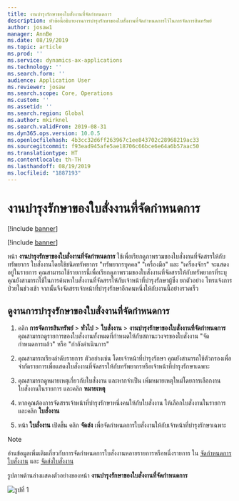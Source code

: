 ```yaml
---
title: งานบำรุงรักษาของใบสั่งงานที่จัดกำหนดการ
description: หัวข้อนี้อธิบายงานการบำรุงรักษาของใบสั่งงานที่จัดกำหนดการไว้ในการจัดการสินทรัพย์
author: josaw1
manager: AnnBe
ms.date: 08/19/2019
ms.topic: article
ms.prod: ''
ms.service: dynamics-ax-applications
ms.technology: ''
ms.search.form: ''
audience: Application User
ms.reviewer: josaw
ms.search.scope: Core, Operations
ms.custom: ''
ms.assetid: ''
ms.search.region: Global
ms.author: mkirknel
ms.search.validFrom: 2019-08-31
ms.dyn365.ops.version: 10.0.5
ms.openlocfilehash: 4b3cc32d6ff263967c1ee843702c28968219ac33
ms.sourcegitcommit: f93ead945afe5ae18706c66bce6e64a6b57aac50
ms.translationtype: HT
ms.contentlocale: th-TH
ms.lasthandoff: 08/19/2019
ms.locfileid: "1887193"
---
```

# <a name="scheduled-work-order-maintenance-jobs"></a>งานบำรุงรักษาของใบสั่งงานที่จัดกำหนดการ

[!include [banner](../../includes/banner.md)]

[!include [banner](../../includes/preview-banner.md)]

หน้า **งานบำรุงรักษาของใบสั่งงานที่จัดกำหนดการ** ใช้เพื่อเรียกดูภาพรวมของใบสั่งงานที่จัดสรรให้กับทรัพยากร ใบสั่งงานโดยใช้ชนิดทรัพยากร "ทรัพยากรบุคคล" "เครื่องมือ" และ "เครื่องจักร" จะแสดงอยู่ในรายการ คุณสามารถใช้รายการนี้เพื่อเรียกดูภาพรวมของใบสั่งงานที่จัดสรรให้กับทรัพยากรที่ระบุ คุณยังสามารถใช้ในการค้นหาใบสั่งงานที่จัดสรรให้กับเจ้าหน้าที่บำรุงรักษาผู้ซึ่ง ยกตัวอย่าง โทรแจ้งการป่วยในช่วงเช้า จากนั้นจึงจัดสรรเจ้าหน้าที่บำรุงรักษาอีกคนหนึ่งให้กับงานนี้อย่างรวดเร็ว

## <a name="view-scheduled-work-order-maintenance-jobs"></a>ดูงานการบำรุงรักษาของใบสั่งงานที่จัดกำหนดการ

1. คลิก **การจัดการสินทรัพย์** > **ทั่วไป** > **ใบสั่งงาน** > **งานบำรุงรักษาของใบสั่งงานที่จัดกำหนดการ** คุณสามารถดูรายการของใบสั่งงานทั้งหมดที่กำหนดให้กับสถานะวงจรของใบสั่งงาน "จัดกำหนดการแล้ว" หรือ "กำลังดำเนินการ"

2. คุณสามารถเรียงลำดับรายการ ตัวอย่างเช่น โดยเจ้าหน้าที่บำรุงรักษา คุณยังสามารถใช้ตัวกรองเพื่อจำกัดรายการเพื่อแสดงใบสั่งงานที่จัดสรรให้กับทรัพยากรหรือเจ้าหน้าที่บำรุงรักษาเฉพาะ

3. คุณสามารถดูหมายเหตุเกี่ยวกับใบสั่งงาน และหากจำเป็น เพิ่มหมายเหตุใหม่โดยการเลือกงานใบสั่งงานในรายการ และคลิก **หมายเหตุ**

4. หากคุณต้องการจัดสรรเจ้าหน้าที่บำรุงรักษาหนึ่งคนให้กับใบสั่งงาน ให้เลือกใบสั่งงานในรายการ และคลิก **ใบสั่งงาน**

5. หน้า **ใบสั่งงาน** เปิดขึ้น คลิก **จัดส่ง** เพื่อจัดกำหนดการใบสั่งงานให้กับเจ้าหน้าที่บำรุงรักษาเฉพาะ

>[!NOTE]
>อ่านข้อมูลเพิ่มเติมเกี่ยวกับการจัดกำหนดการใบสั่งงานหลายรายการหรือหนึ่งรายการ ใน [จัดกำหนดการใบสั่งงาน](../work-order-scheduling/schedule-work-orders.md) และ [จัดส่งใบสั่งงาน](../work-order-scheduling/dispatch-work-order.md)

รูปภาพด้านล่างแสดงตัวอย่างของหน้า **งานบำรุงรักษาของใบสั่งงานที่จัดกำหนดการ**

![รูปที่ 1](media/07-work-order-scheduling.png)

